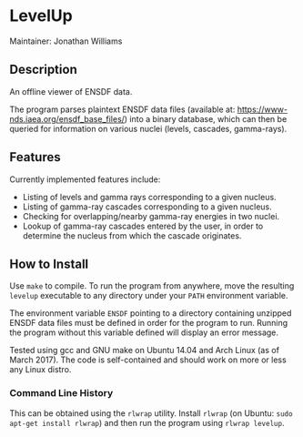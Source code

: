 # **LevelUp**

Maintainer: Jonathan Williams

## Description

An offline viewer of ENSDF data.

The program parses plaintext ENSDF data files (available at: https://www-nds.iaea.org/ensdf_base_files/) into a binary database, which can then be queried for information on various nuclei (levels, cascades, gamma-rays).

## Features

Currently implemented features include:

* Listing of levels and gamma rays corresponding to a given nucleus.
* Listing of gamma-ray cascades corresponding to a given nucleus.
* Checking for overlapping/nearby gamma-ray energies in two nuclei.
* Lookup of gamma-ray cascades entered by the user, in order to determine the nucleus from which the cascade originates.

## How to Install

Use `make` to compile.  To run the program from anywhere, move the resulting `levelup` executable to any directory under your `PATH` environment variable.

The environment variable `ENSDF` pointing to a directory containing unzipped ENSDF data files must be defined in order for the program to run.  Running the program without this variable defined will display an error message.

Tested using gcc and GNU make on Ubuntu 14.04 and Arch Linux (as of March 2017).  The code is self-contained and should work on more or less any Linux distro.

### Command Line History

This can be obtained using the `rlwrap` utility.  Install `rlwrap` (on Ubuntu: `sudo apt-get install rlwrap`) and then run the program using `rlwrap levelup`.

